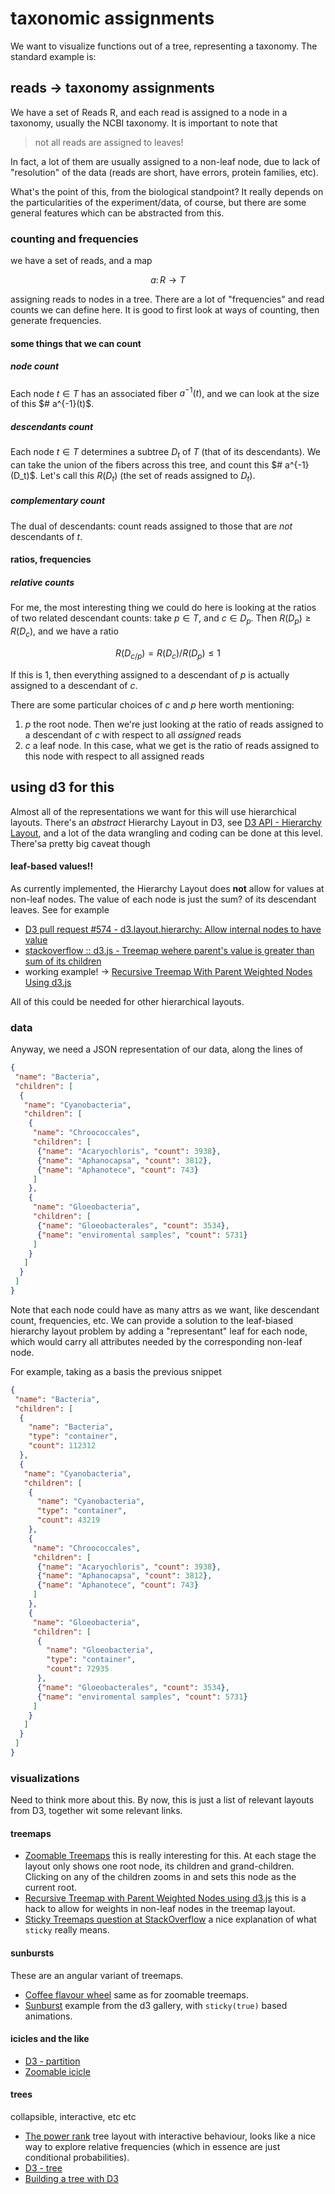 
# taxonomic assignments

We want to visualize functions out of a tree, representing a taxonomy. The standard example is:

## reads -> taxonomy assignments

We have a set of Reads R, and each read is assigned to a node in a taxonomy, usually the NCBI taxonomy. It is important to note that

> not all reads are assigned to leaves!

In fact, a lot of them are usually assigned to a non-leaf node, due to lack of "resolution" of the data (reads are short, have errors, protein families, etc).

What's the point of this, from the biological standpoint? It really depends on the particularities of the experiment/data, of course, but there are some general features which can be abstracted from this.

### counting and frequencies

we have a set of reads, and a map

$$
a\colon R \to T
$$

assigning reads to nodes in a tree. There are a lot of "frequencies" and read counts we can define here. It is good to first look at ways of counting, then generate frequencies.

#### some things that we can count

##### node count

Each node $t \in T$ has an associated fiber $a^{-1}(t)$, and we can look at the size of this $# a^{-1}(t)$.

##### descendants count

Each node $t \in T$ determines a subtree $D_t$ of $T$ (that of its descendants). We can take the union of the fibers across this tree, and count this $# a^{-1}(D_t)$. Let's call this $R(D_t)$ (the set of reads assigned to $D_t$).

##### complementary count

The dual of descendants: count reads assigned to those that are _not_ descendants of $t$.

#### ratios, frequencies

##### relative counts

For me, the most interesting thing we could do here is looking at the ratios of two related descendant counts: take $p \in T$, and $c \in D_p$. Then $R(D_p) \geq R(D_c)$, and we have a ratio

$$
R(D_{c/p}) = R(D_c) / R(D_p) \leq 1
$$

If this is $1$, then everything assigned to a descendant of $p$ is actually assigned to a descendant of $c$.

There are some particular choices of $c$ and $p$ here worth mentioning:

1. $p$ the root node. Then we're just looking at the ratio of reads assigned to a descendant of $c$ with respect to all _assigned_ reads
2. $c$ a leaf node. In this case, what we get is the ratio of reads assigned to this node with respect to all assigned reads

## using d3 for this

Almost all of the representations we want for this will use hierarchical layouts. There's an _abstract_ Hierarchy Layout in D3, see [D3 API - Hierarchy Layout](https://github.com/mbostock/d3/wiki/Hierarchy-Layout), and a lot of the data wrangling and coding can be done at this level. There'sa pretty big caveat though

#### leaf-based values!!

As currently implemented, the Hierarchy Layout does **not** allow for values at non-leaf nodes. The value of each node is just the sum? of its descendant leaves. See for example

- [D3 pull request #574 - d3.layout.hierarchy: Allow internal nodes to have value](https://github.com/mbostock/d3/pull/574)
- [stackoverflow :: d3.js - Treemap wehere parent's value is greater than sum of its children](http://stackoverflow.com/questions/11253740/d3-js-treemap-where-parents-value-is-greater-than-sum-of-its-children)
- working example! -> [Recursive Treemap With Parent Weighted Nodes Using d3.js](http://devforrest.com/examples/treemap/treemap.php)

All of this could be needed for other hierarchical layouts.

### data

Anyway, we need a JSON representation of our data, along the lines of

``` json
{
 "name": "Bacteria",
 "children": [
  {
   "name": "Cyanobacteria",
   "children": [
    {
     "name": "Chroococcales",
     "children": [
      {"name": "Acaryochloris", "count": 3938},
      {"name": "Aphanocapsa", "count": 3812},
      {"name": "Aphanotece", "count": 743}
     ]
    },
    {
     "name": "Gloeobacteria",
     "children": [
      {"name": "Gloeobacterales", "count": 3534},
      {"name": "enviromental samples", "count": 5731}
     ]
    }
   ]
  }
 ]
}
```

Note that each node could have as many attrs as we want, like descendant count, frequencies, etc. We can provide a solution to the leaf-biased hierarchy layout problem by adding a "representant" leaf for each node, which would carry all attributes needed by the corresponding non-leaf node.

For example, taking as a basis the previous snippet

``` json
{
 "name": "Bacteria",
 "children": [
  {
    "name": "Bacteria",
    "type": "container",
    "count": 112312
  },
  {
   "name": "Cyanobacteria",
   "children": [
    {
      "name": "Cyanobacteria",
      "type": "container",
      "count": 43219
    },
    {
     "name": "Chroococcales",
     "children": [
      {"name": "Acaryochloris", "count": 3938},
      {"name": "Aphanocapsa", "count": 3812},
      {"name": "Aphanotece", "count": 743}
     ]
    },
    {
     "name": "Gloeobacteria",
     "children": [
      {
        "name": "Gloeobacteria",
        "type": "container",
        "count": 72935
      },
      {"name": "Gloeobacterales", "count": 3534},
      {"name": "enviromental samples", "count": 5731}
     ]
    }
   ]
  }
 ]
}
```

### visualizations

Need to think more about this. By now, this is just a list of relevant layouts from D3, together wit some relevant links.

#### treemaps

- [Zoomable Treemaps](http://bost.ocks.org/mike/treemap/) this is really interesting for this. At each stage the layout only shows one root node, its children and grand-children. Clicking on any of the children zooms in and sets this node as the current root.
- [Recursive Treemap with Parent Weighted Nodes using d3.js](http://devforrest.com/examples/treemap/treemap.php) this is a hack to allow for weights in non-leaf nodes in the treemap layout.
- [Sticky Treemaps question at StackOverflow](http://stackoverflow.com/questions/10520280/does-the-d3-treemap-layout-get-cached-when-a-root-node-is-passed-to-it) a nice explanation of what `sticky` really means.

#### sunbursts

These are an angular variant of treemaps. 

- [Coffee flavour wheel](http://www.jasondavies.com/coffee-wheel/) same as for zoomable treemaps.
- [Sunburst](http://mbostock.github.com/d3/ex/sunburst.html) example from the d3 gallery, with `sticky(true)` based animations.

#### icicles and the like

- [D3 - partition](http://mbostock.github.com/d3/talk/20111018/partition.html)
- [Zoomable icicle](http://bl.ocks.org/1005873)

#### trees

collapsible, interactive, etc etc

- [The power rank](http://thepowerrank.com/visual/NCAA_Tournament_Predictions) tree layout with interactive behaviour, looks like a nice way to explore relative frequencies (which in essence are just conditional probabilities).
- [D3 - tree](http://mbostock.github.com/d3/talk/20111018/tree.html)
- [Building a tree with D3](http://blog.pixelingene.com/2011/07/building-a-tree-diagram-in-d3-js/)





